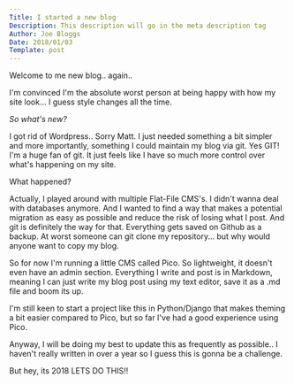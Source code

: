 ```yaml
---
Title: I started a new blog 
Description: This description will go in the meta description tag
Author: Joe Bloggs
Date: 2018/01/03
Template: post
---
```


Welcome to me new blog.. again..

I'm convinced I'm the absolute worst person at being happy with how my site look... I guess style changes all the time. 

*So what's new?*

I got rid of Wordpress.. Sorry Matt.
I just needed something a bit simpler and more importantly, something I could maintain my blog via git. Yes GIT! 
I'm a huge fan of git. 
It just feels like I have so much more control over what's happening on my site.

What happened?

Actually, I played around with multiple Flat-File CMS's. I didn't wanna deal with databases anymore. And I wanted to find a way that makes a potential migration as easy as possible and reduce the risk of losing what I post. And git is definitely the way for that. Everything gets saved on Github as a backup. At worst someone can git clone my repository... but why would anyone want to copy my blog.

So for now I'm running a little CMS called Pico. So lightweight, it doesn't even have an admin section. Everything I write and post is in Markdown, meaning I can just write my blog post using my text editor, save it as a .md file and boom its up. 

I'm still keen to start a project like this in Python/Django that makes theming a bit easier compared to Pico, but so far I've had a good experience using Pico. 

Anyway, I will be doing my best to update this as frequently as possible.. I haven't really written in over a year so I guess this is gonna be a challenge. 

But hey, its 2018 LETS DO THIS!!


